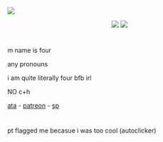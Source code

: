 ![](https://komarev.com/ghpvc/?username=fourinteger&color=317ccf)
<p align="center">
<img src="https://cdn.discordapp.com/attachments/1235169355906547815/1309880519617675314/pony-town-anyone_else_but_you-boop-blinking-padded-toy268-4x_1.gif?ex=674330cc&is=6741df4c&hm=0a6ae8a8613c0f7ada3e916103193206aec77c87402910079282332765ab943c&" /></a> <img src="https://cdn.discordapp.com/attachments/1235169355906547815/1309880585140830241/pony-town-her-boop-blinking-padded-toy269-4x_1.gif?ex=674330db&is=6741df5b&hm=8dfd18441616310585c593dafaab4820d06365f6493122f09ff9929b9cb93632&" /></a> 

#

m name is four

any pronouns

i am quite literally four bfb irl

NO c+h

<a href="https://fourinteger.atabook.org">ata</a> - <a href="https://www.patreon.com/c/fourinteger/about">patreon</a> - <a href="https://four-integer.straw.page">sp</a>
#

pt flagged me becasue i was too cool (autoclicker)
